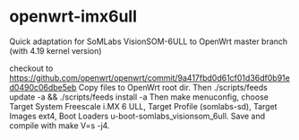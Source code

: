 # openwrt-imx6ull
Quick adaptation for SoMLabs VisionSOM-6ULL to OpenWrt master branch (with 4.19 kernel version)

checkout to https://github.com/openwrt/openwrt/commit/9a417fbd0d61cf01d36df0b91ed0490c06dbe5eb
Copy files to OpenWrt root dir.
Then ./scripts/feeds update -a && ./scripts/feeds install -a
Then make menuconfig, choose Target System Freescale i.MX 6 ULL, Target Profile (somlabs-sd), Target Images ext4, Boot Loaders u-boot-somlabs_visionsom_6ull.
Save and compile with make V=s -j4.
